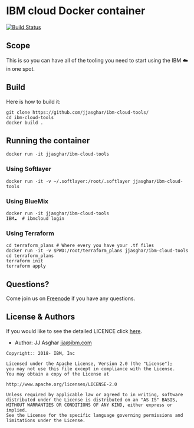 # IBM cloud Docker container

[![Build Status](https://travis-ci.org/jjasghar/ibm-cloud-tools.svg?branch=master)](https://travis-ci.org/jjasghar/ibm-cloud-tools)

## Scope

This is so you can have all of the tooling you need to start using
the IBM :cloud: in one spot.

## Build

Here is how to build it:

```shell
git clone https://github.com/jjasghar/ibm-cloud-tools/
cd ibm-cloud-tools
docker build .
```

## Running the container

```shell
docker run -it jjasghar/ibm-cloud-tools

```

### Using Softlayer

```shell
docker run -it -v ~/.softlayer:/root/.softlayer jjasghar/ibm-cloud-tools
```

### Using BlueMix

```shell
docker run -it jjasghar/ibm-cloud-tools
IBM☁️  # ibmcloud login
```

### Using Terraform

```shell
cd terraform_plans # Where every you have your .tf files
docker run -it -v $PWD:/root/terraform_plans jjasghar/ibm-cloud-tools
cd terraform_plans
terraform init
terraform apply
```

## Questions?

Come join us on [Freenode](http://webchat.freenode.net/?channels=ibmcloud) if you have
any questions.

## License & Authors

If you would like to see the detailed LICENCE click [here](./LICENCE).

- Author: JJ Asghar <jja@ibm.com>

```text
Copyright:: 2018- IBM, Inc

Licensed under the Apache License, Version 2.0 (the "License");
you may not use this file except in compliance with the License.
You may obtain a copy of the License at

http://www.apache.org/licenses/LICENSE-2.0

Unless required by applicable law or agreed to in writing, software
distributed under the License is distributed on an "AS IS" BASIS,
WITHOUT WARRANTIES OR CONDITIONS OF ANY KIND, either express or implied.
See the License for the specific language governing permissions and
limitations under the License.
```
